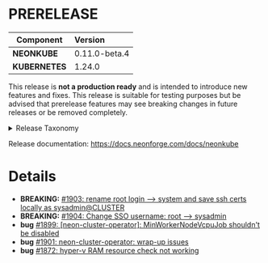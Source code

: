 # PRERELEASE

| Component       | Version                |
| --------------- | :--------------------- |
| **NEONKUBE**    | 0.11.0-beta.4    |
| **KUBERNETES**  | 1.24.0  |

This release is **not a production ready** and is intended to introduce new features and fixes.  This release is suitable for testing purposes but be advised that prerelease  features may see breaking changes in future releases or be removed completely.

<details>
<summary>Release Taxonomy</summary>

| Release Type | Usage                   | Description                                                                        |
| :----------: | :---------------------: | :--------------------------------------------------------------------------------- |
| **ALPHA**    | private&nbsp;testing    | Used internally and potentially provided to specific users for testing purposes    |
| **BETA**     | public&nbsp;testing     | Early release with no guarantee that we won't make breaking changes before release |
| **PREVIEW**  | public&nbsp;testing     | More stable early release.  Release breaking changes are less likely than **BETA** |
| **RC**       | release&nbsp;candidate  | Nearly ready for a stable production release                                       |
| **STABLE**   | production              | Ready for production                                                               |

</details>

Release documentation: https://docs.neonforge.com/docs/neonkube

# Details

* **BREAKING:** [#1903: rename root login --> system and save ssh certs locally as sysadmin@CLUSTER](https://github.com/nforgeio/neonKUBE/issues/1903)
* **BREAKING:** [#1904: Change SSO username: root --> sysadmin](https://github.com/nforgeio/neonKUBE/issues/1904)
* **bug** [#1899: [neon-cluster-operator]: MinWorkerNodeVcpuJob shouldn't be disabled](https://github.com/nforgeio/neonKUBE/issues/1899)
* **bug** [#1901: neon-cluster-operator: wrap-up issues](https://github.com/nforgeio/neonKUBE/issues/1901)
* **bug** [#1872: hyper-v RAM resource check not working](https://github.com/nforgeio/neonKUBE/issues/1872)
